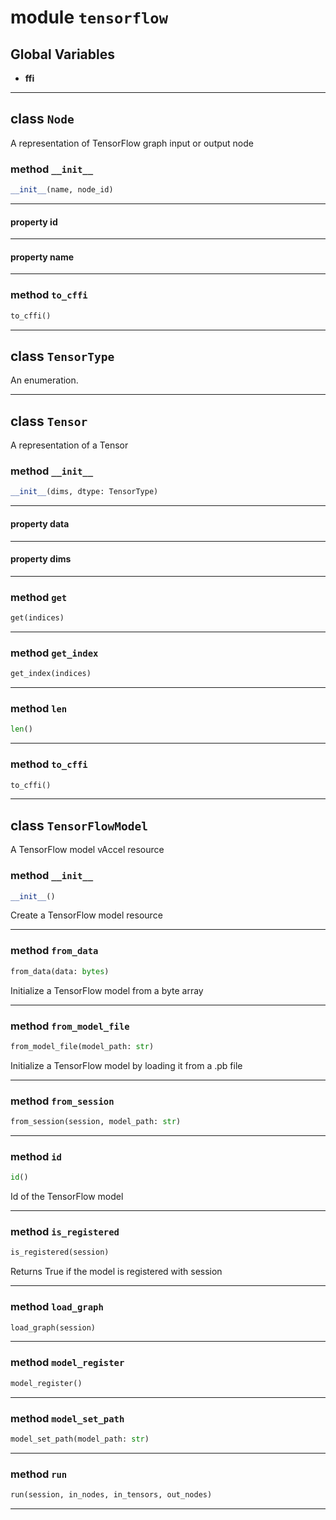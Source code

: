 <!-- markdownlint-disable -->

# module `tensorflow`




**Global Variables**
---------------
- **ffi**


---

## class `Node`
A representation of TensorFlow graph input or output node 

### method `__init__`

```python
__init__(name, node_id)
```






---

#### property id





---

#### property name







---

### method `to_cffi`

```python
to_cffi()
```






---

## class `TensorType`
An enumeration. 





---

## class `Tensor`
A representation of a Tensor 

### method `__init__`

```python
__init__(dims, dtype: TensorType)
```






---

#### property data





---

#### property dims







---

### method `get`

```python
get(indices)
```





---

### method `get_index`

```python
get_index(indices)
```





---

### method `len`

```python
len()
```





---

### method `to_cffi`

```python
to_cffi()
```






---

## class `TensorFlowModel`
A TensorFlow model vAccel resource 

### method `__init__`

```python
__init__()
```

Create a TensorFlow model resource 




---

### method `from_data`

```python
from_data(data: bytes)
```

Initialize a TensorFlow model from a byte array 

---

### method `from_model_file`

```python
from_model_file(model_path: str)
```

Initialize a TensorFlow model by loading it from a .pb file 

---

### method `from_session`

```python
from_session(session, model_path: str)
```





---

### method `id`

```python
id()
```

Id of the TensorFlow model 

---

### method `is_registered`

```python
is_registered(session)
```

Returns True if the model is registered with session 

---

### method `load_graph`

```python
load_graph(session)
```





---

### method `model_register`

```python
model_register()
```





---

### method `model_set_path`

```python
model_set_path(model_path: str)
```





---

### method `run`

```python
run(session, in_nodes, in_tensors, out_nodes)
```








---


